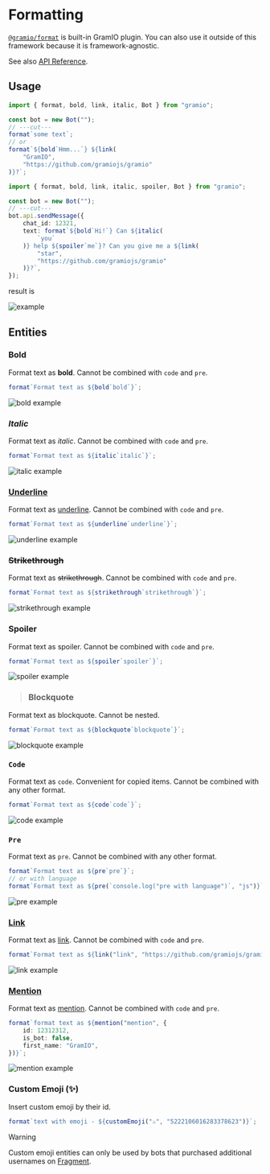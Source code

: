 # Formatting

[`@gramio/format`](https://github.com/gramiojs/format) is built-in GramIO plugin. You can also use it outside of this framework because it is framework-agnostic.

See also [API Reference](https://tsdocs.dev/docs/@gramio/format).

## Usage

```ts twoslash
import { format, bold, link, italic, Bot } from "gramio";

const bot = new Bot("");
// ---cut---
format`some text`;
// or
format`${bold`Hmm...`} ${link(
    "GramIO",
    "https://github.com/gramiojs/gramio"
)}?`;
```

```ts twoslash
import { format, bold, link, italic, spoiler, Bot } from "gramio";

const bot = new Bot("");
// ---cut---
bot.api.sendMessage({
    chat_id: 12321,
    text: format`${bold`Hi!`} Can ${italic(
        `you`
    )} help ${spoiler`me`}? Can you give me a ${link(
        "star",
        "https://github.com/gramiojs/gramio"
    )}?`,
});
```

result is

![example](/formatting/example.png)

## Entities

### **Bold**

Format text as **bold**. Cannot be combined with `code` and `pre`.

```ts
format`Format text as ${bold`bold`}`;
```

![bold example](/formatting/bold.png)

### _Italic_

Format text as _italic_. Cannot be combined with `code` and `pre`.

```ts
format`Format text as ${italic`italic`}`;
```

![italic example](/formatting/italic.png)

### <u>Underline</u>

Format text as <u>underline</u>. Cannot be combined with `code` and `pre`.

```ts
format`Format text as ${underline`underline`}`;
```

![underline example](/formatting/underline.png)

### ~~Strikethrough~~

Format text as ~~strikethrough~~. Cannot be combined with `code` and `pre`.

```ts
format`Format text as ${strikethrough`strikethrough`}`;
```

![strikethrough example](/formatting/strikethrough.png)

### Spoiler

Format text as spoiler. Cannot be combined with `code` and `pre`.

```ts
format`Format text as ${spoiler`spoiler`}`;
```

![spoiler example](/formatting/spoiler.png)

> ### Blockquote

Format text as blockquote. Cannot be nested.

```ts
format`Format text as ${blockquote`blockquote`}`;
```

![blockquote example](/formatting/blockquote.png)

### `Code`

Format text as `code`. Convenient for copied items. Cannot be combined with any other format.

```ts
format`Format text as ${code`code`}`;
```

![code example](/formatting/code.png)

### `Pre`

Format text as `pre`. Cannot be combined with any other format.

```ts
format`Format text as ${pre`pre`}`;
// or with language
format`Format text as ${pre(`console.log("pre with language")`, "js")}`;
```

![pre example](/formatting/pre.png)

### [Link](https://github.com/gramiojs/gramio)

Format text as [link](https://github.com/gramiojs/gramio). Cannot be combined with `code` and `pre`.

```ts
format`Format text as ${link("link", "https://github.com/gramiojs/gramio")}`;
```

![link example](/formatting/link.png)

### [Mention](https://github.com/gramiojs/gramio)

Format text as [mention](https://github.com/gramiojs/gramio). Cannot be combined with `code` and `pre`.

```ts
format`format text as ${mention("mention", {
    id: 12312312,
    is_bot: false,
    first_name: "GramIO",
})}`;
```

![mention example](/formatting/mention.png)

### Custom Emoji (✨)

Insert custom emoji by their id.

```ts
format`text with emoji - ${customEmoji("⚔️", "5222106016283378623")}`;
```

> [!WARNING]
> Custom emoji entities can only be used by bots that purchased additional usernames on [Fragment](https://fragment.com/).
